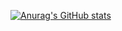 [![Anurag's GitHub stats](https://github-readme-stats.vercel.app/api?username=venite-xjc)](https://github.com/anuraghazra/github-readme-stats)

